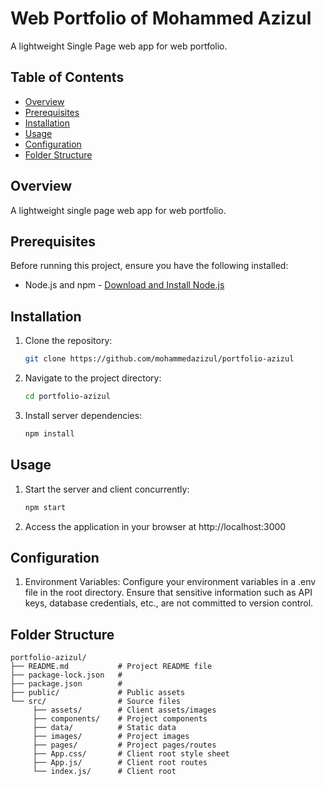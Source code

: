 # Web Portfolio of Mohammed Azizul

A lightweight Single Page web app for web portfolio.

## Table of Contents

- [Overview](#overview)
- [Prerequisites](#prerequisites)
- [Installation](#installation)
- [Usage](#usage)
- [Configuration](#configuration)
- [Folder Structure](#folder-structure)

## Overview

A lightweight single page web app for web portfolio.

## Prerequisites

Before running this project, ensure you have the following installed:

- Node.js and npm - [Download and Install Node.js](https://nodejs.org/)

## Installation

1. Clone the repository:
   ```bash
   git clone https://github.com/mohammedazizul/portfolio-azizul
   ```
2. Navigate to the project directory:
   ```bash
   cd portfolio-azizul
   ```
3. Install server dependencies:
   ```bash
   npm install
   ```

## Usage

1. Start the server and client concurrently:
   ```bash
   npm start
   ```
2. Access the application in your browser at http://localhost:3000

## Configuration

1. Environment Variables: Configure your environment variables in a .env file in the root directory. Ensure that sensitive information such as API keys, database credentials, etc., are not committed to version control.

## Folder Structure

    portfolio-azizul/
    ├── README.md           # Project README file
    ├── package-lock.json   #
    ├── package.json        #
    ├── public/             # Public assets
    └── src/                # Source files
         ├── assets/        # Client assets/images
         ├── components/    # Project components
         ├── data/          # Static data
         ├── images/        # Project images
         ├── pages/         # Project pages/routes
         ├── App.css/       # Client root style sheet
         ├── App.js/        # Client root routes
         └── index.js/      # Client root
